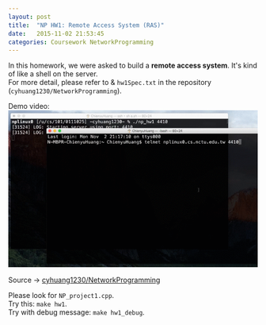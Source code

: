 ```yaml
---
layout: post
title:  "NP HW1: Remote Access System (RAS)"
date:   2015-11-02 21:53:45
categories: Coursework NetworkProgramming
---
```

In this homework, we were asked to build a <b>remote access system</b>. It's kind of like a shell on the server. <br/>
For more detail, please refer to & `hw1Spec.txt` in the repository (`cyhuang1230/NetworkProgramming`).
	
Demo video:
![np_hw1_demo](/resources/np_hw1.gif)

Source → [cyhuang1230/NetworkProgramming](https://github.com/cyhuang1230/NetworkProgramming) <br/>

Please look for `NP_project1.cpp`. <br/>
Try this: `make hw1`. <br/>
Try with debug message: `make hw1_debug`.